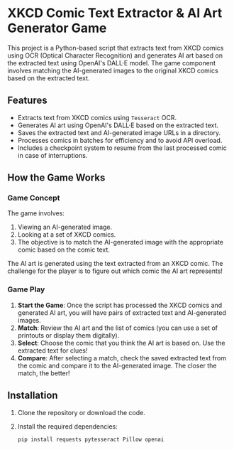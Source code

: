 # XKCD Comic Text Extractor & AI Art Generator Game

This project is a Python-based script that extracts text from XKCD comics using OCR (Optical Character Recognition) and generates AI art based on the extracted text using OpenAI's DALL·E model. The game component involves matching the AI-generated images to the original XKCD comics based on the extracted text.

## Features
- Extracts text from XKCD comics using `Tesseract` OCR.
- Generates AI art using OpenAI's DALL·E based on the extracted text.
- Saves the extracted text and AI-generated image URLs in a directory.
- Processes comics in batches for efficiency and to avoid API overload.
- Includes a checkpoint system to resume from the last processed comic in case of interruptions.

## How the Game Works

### Game Concept

The game involves:
1. Viewing an AI-generated image.
2. Looking at a set of XKCD comics.
3. The objective is to match the AI-generated image with the appropriate comic based on the comic text.

The AI art is generated using the text extracted from an XKCD comic. The challenge for the player is to figure out which comic the AI art represents!

### Game Play
1. **Start the Game**: Once the script has processed the XKCD comics and generated AI art, you will have pairs of extracted text and AI-generated images.
2. **Match**: Review the AI art and the list of comics (you can use a set of printouts or display them digitally).
3. **Select**: Choose the comic that you think the AI art is based on. Use the extracted text for clues!
4. **Compare**: After selecting a match, check the saved extracted text from the comic and compare it to the AI-generated image. The closer the match, the better!

## Installation

1. Clone the repository or download the code.

2. Install the required dependencies:

   ```bash
   pip install requests pytesseract Pillow openai
